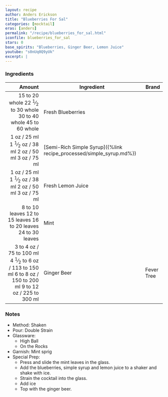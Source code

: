 ```yaml
---
layout: recipe
author: Anders Erickson
title: "Blueberries For Sal"
categories: [mocktail]
eras: [anders]
permalink: "/recipe/blueberries_for_sal.html"
iconfile: blueberries_for_sal
stars: 0
base_spirits: "Blueberries, Ginger Beer, Lemon Juice"
youtube: "s0nUq0Q9yUk"
excerpt: |
---
```


### Ingredients

|         Amount | Ingredient                                                | Brand      |
| -------------: | --------------------------------------------------------- | ---------- |
| <span class="onex active">15 to 20 whole </span> <span class="onehalfx">22 <sup>1</sup>&frasl;<sub>2</sub> to 30 whole </span> <span class="twox">30 to 40 whole </span> <span class="threex">45 to 60 whole </span>| Fresh Blueberries                                         |
|           <span class="onex active">1 oz  / 25 ml</span> <span class="onehalfx">1 <sup>1</sup>&frasl;<sub>2</sub> oz  / 38 ml</span> <span class="twox">2 oz  / 50 ml</span> <span class="threex">3 oz  / 75 ml</span>| [Semi-Rich Simple Syrup]({%link recipe_processed/simple_syrup.md%}) |
|           <span class="onex active">1 oz  / 25 ml</span> <span class="onehalfx">1 <sup>1</sup>&frasl;<sub>2</sub> oz  / 38 ml</span> <span class="twox">2 oz  / 50 ml</span> <span class="threex">3 oz  / 75 ml</span>| Fresh Lemon Juice                                         |
| <span class="onex active">8 to 10 leaves </span> <span class="onehalfx">12 to 15 leaves </span> <span class="twox">16 to 20 leaves </span> <span class="threex">24 to 30 leaves </span>| Mint                                                      |
|      <span class="onex active">3 to 4 oz  / 75 to 100 ml</span> <span class="onehalfx">4 <sup>1</sup>&frasl;<sub>2</sub> to 6 oz  / 113 to 150 ml</span> <span class="twox">6 to 8 oz  / 150 to 200 ml</span> <span class="threex">9 to 12 oz  / 225 to 300 ml</span>| Ginger Beer                                               | Fever Tree |

### Notes

- Method: Shaken
- Pour: Double Strain
- Glassware:
  - High Ball
  - On the Rocks
- Garnish: Mint sprig
- Special Prep:
  - Press and slide the mint leaves in the glass.
  - Add the blueberries, simple syrup and lemon juice to a shaker and shake with ice.
  - Strain the cocktail into the glass.
  - Add ice
  - Top with the ginger beer.

    
<script type="application/ld+json">
{
  "": "https://schema.org",
  "": "Recipe",
  "author": "{{ page.author }}",
  "description": "{{ page.excerpt }}",
  "image": "{% for ingredient in site.data[page.iconfile].images.ingredient limit: 1 %}{{ ingredient.url }}{% endfor %}",
  "recipeIngredient": [
    "     3 to 4 oz Ginger Beer                                              ",
],
  "name": "{{ page.title }}",
  "recipeInstructions": "
- Method: Shaken
- Pour: Double Strain
- Glassware:
  - High Ball
  - On the Rocks
- Garnish: Mint sprig
- Special Prep:
  - Press and slide the mint leaves in the glass.
  - Add the blueberries, simple syrup and lemon juice to a shaker and shake with ice.
  - Strain the cocktail into the glass.
  - Add ice
  - Top with the ginger beer.
",
  "recipeYield": "1 cocktail",
}
</script>

    
